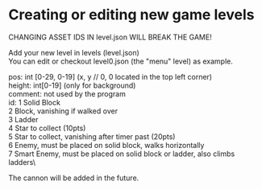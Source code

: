# Creating or editing new game levels

CHANGING ASSET IDS IN level.json WILL BREAK THE GAME!

Add your new level in levels (level.json)\
You can edit or checkout level0.json (the "menu" level) as example.

pos: int [0-29, 0-19] (x, y // 0, 0 located in the top left corner)\
height: int[0-19] (only for background)\
comment: not used by the program\
id: 1 Solid Block\
    2 Block, vanishing if walked over\
    3 Ladder\
    4 Star to collect (10pts)\
    5 Star to collect, vanishing after timer past (20pts)\
    6 Enemy, must be placed on solid block, walks horizontally\
    7 Smart Enemy, must be placed on solid block or ladder, also climbs ladders\

The cannon will be added in the future.